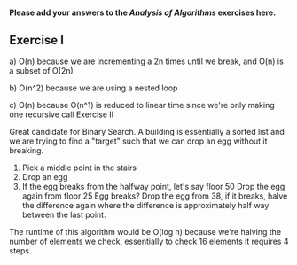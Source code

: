 #### Please add your answers to the ***Analysis of  Algorithms*** exercises here.

## Exercise I



a) O(n) because we are incrementing a 2n times until we break, and O(n) is a subset of O(2n)

b) O(n^2) because we are using a nested loop

c) O(n) because O(n^1) is reduced to linear time since we're only making one recursive call
Exercise II

Great candidate for Binary Search. A building is essentially a sorted list and we are trying to find a "target" such that we can drop an egg without it breaking.

   1. Pick a middle point in the stairs
   2. Drop an egg
   3. If the egg breaks from the halfway point, let's say floor 50
        Drop the egg again from floor 25
        Egg breaks? Drop the egg from 38, if it breaks, halve the difference again where the difference is approximately half way between the last point.

The runtime of this algorithm would be O(log n) because we're halving the number of elements we check, essentially to check 16 elements it requires 4 steps.